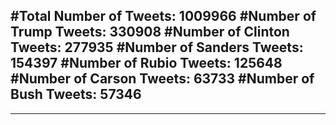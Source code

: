 #Total Number of Tweets: 1009966 
#Number of Trump Tweets: 330908
#Number of Clinton Tweets: 277935
#Number of Sanders Tweets: 154397
#Number of Rubio Tweets: 125648
#Number of Carson Tweets: 63733
#Number of Bush Tweets: 57346
---
---
